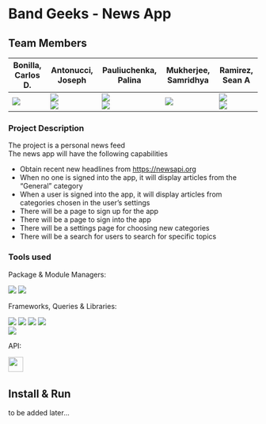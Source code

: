 # Band Geeks - News App

## Team Members
| Bonilla, Carlos D.                                                                                                                                             | Antonucci, Joseph                                                                                                                                                                                                                                                                                                                                                            | Pauliuchenka, Palina | Mukherjee, Samridhya | Ramirez, Sean A|
|----------------------------------------------------------------------------------------------------------------------------------------------------------------|------------------------------------------------------------------------------------------------------------------------------------------------------------------------------------------------------------------------------------------------------------------------------------------------------------------------------------------------------------------------------| ------------- | ------------- | ------------- |
| <a href="https://github.com/cdb24" target="blank"><img src="https://img.shields.io/badge/GitHub-100000?style=for-the-badge&logo=github&logoColor=white" /></a> | <a href="https://www.linkedin.com/in/joseph-antonucci-23a823252/" target="blank"><img src="https://img.shields.io/badge/LinkedIn-0077B5?style=for-the-badge&logo=linkedin&logoColor=white" /></a><br/><a href="https://github.com/ChowChowSonic" target="blank"><img src="https://img.shields.io/badge/GitHub-100000?style=for-the-badge&logo=github&logoColor=white" /></a> | <a href="https://www.linkedin.com/in/ppauliuchenka02/" target="blank"><img src="https://img.shields.io/badge/LinkedIn-0077B5?style=for-the-badge&logo=linkedin&logoColor=white" /></a> <br/><a href="https://github.com/ppauliuchenka02" target="blank"><img src="https://img.shields.io/badge/GitHub-100000?style=for-the-badge&logo=github&logoColor=white" /></a> | <a href="https://github.com/SamridhyaM" target="blank"><img src="https://img.shields.io/badge/GitHub-100000?style=for-the-badge&logo=github&logoColor=white" /></a> | <a href="https://www.linkedin.com/in/seanaramirez/" target="blank"><img src="https://img.shields.io/badge/LinkedIn-0077B5?style=for-the-badge&logo=linkedin&logoColor=white" /></a><br/><a href="https://github.com/snaramirez872" target="blank"><img src="https://img.shields.io/badge/GitHub-100000?style=for-the-badge&logo=github&logoColor=white" /></a>

<!-- | Software Engineer                                                                                                                                              | Software Engineer                                                                                                                                                                                                                                                                                                                                         | Software Engineer  | Software Engineer  | Software Engineer  | -->

### Project Description
The project is a personal news feed  
The news app will have the following capabilities

- Obtain recent new headlines from https://newsapi.org   
- When no one is signed into the app, it will display articles from the “General” category  
- When a user is signed into the app, it will display articles from categories chosen in the user’s settings  
- There will be a page to sign up for the app  
- There will be a page to sign into the app  
- There will be a settings page for choosing new categories  
- There will be a search for users to search for specific topics

### Tools used
<div>
    <p>Package & Module Managers:</p>
    <img src="https://img.shields.io/badge/Webpack-8DD6F9?style=for-the-badge&logo=Webpack&logoColor=white" />
    <img src="https://img.shields.io/badge/Yarn-2C8EBB?style=for-the-badge&logo=yarn&logoColor=white" />
    <br />
    <p>Frameworks, Queries & Libraries:</p>
    <img src="https://img.shields.io/badge/Redwood-FDF8F6?style=for-the-badge&logo=redwoodjs&logoColor=BF4722" />
    <img src="https://img.shields.io/badge/GraphQl-E10098?style=for-the-badge&logo=graphql&logoColor=white" />
    <img src="https://img.shields.io/badge/Prisma-3982CE?style=for-the-badge&logo=Prisma&logoColor=white" />
    <img src="https://img.shields.io/badge/React-20232A?style=for-the-badge&logo=react&logoColor=61DAFB" />
    <br />    
    <img src="https://img.shields.io/badge/Tailwind_CSS-38B2AC?style=for-the-badge&logo=tailwind-css&logoColor=white" />
    <br />
    <p></p>API:</p>
    <img height="30" src="https://camo.githubusercontent.com/52ea2d77e3c453c1cd1188cef5df627153bb420f8393b76c35559aaa3495ed5f/68747470733a2f2f692e696d6775722e636f6d2f68553367454e622e706e67" />
    <img src="" />
    <img src="" />
</div>





## Install & Run

to be added later...
